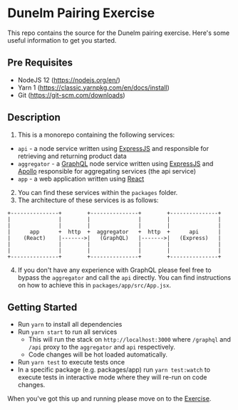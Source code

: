 # Dunelm Pairing Exercise

This repo contains the source for the Dunelm pairing exercise. Here's some useful information to get you started.

## Pre Requisites

- NodeJS 12 (https://nodejs.org/en/)
- Yarn 1 (https://classic.yarnpkg.com/en/docs/install)
- Git (https://git-scm.com/downloads)

## Description

1. This is a monorepo containing the following services:

- `api` - a node service written using [ExpressJS](https://expressjs.com/) and responsible for retrieving and returning product data
- `aggregator` - a [GraphQL](https://graphql.org/) node service written using [ExpressJS](https://expressjs.com/) and [Apollo](https://www.apollographql.com/docs/) responsible for aggregating services (the api service)
- `app` - a web application written using [React](https://reactjs.org/docs/getting-started.html)

2. You can find these services within the `packages` folder.
3. The architecture of these services is as follows:

```
+---------------+        +---------------+        +---------------+
|               |        |               |        |               |
|               |        |               |        |               |
|      app      +  http  +  aggregator   +  http  +      api      |
|    (React)    |------->|   (GraphQL)   |------->|   (Express)   |
|               |        |               |        |               |
|               |        |               |        |               |
+---------------+        +---------------+        +---------------+
```

4. If you don't have any experience with GraphQL please feel free to bypass the `aggregator` and call the `api` directly. You can find instructions on how to achieve this in `packages/app/src/App.jsx`.

## Getting Started

- Run `yarn` to install all dependencies
- Run `yarn start` to run all services
  - This will run the stack on `http://localhost:3000` where `/graphql` and `/api` proxy to the `aggregator` and `api` respectively.
  - Code changes will be hot loaded automatically.
- Run `yarn test` to execute tests once
- In a specific package (e.g. packages/app) run `yarn test:watch` to execute tests in interactive mode where they will re-run on code changes.

When you've got this up and running please move on to the [Exercise](docs/exercise.md).
